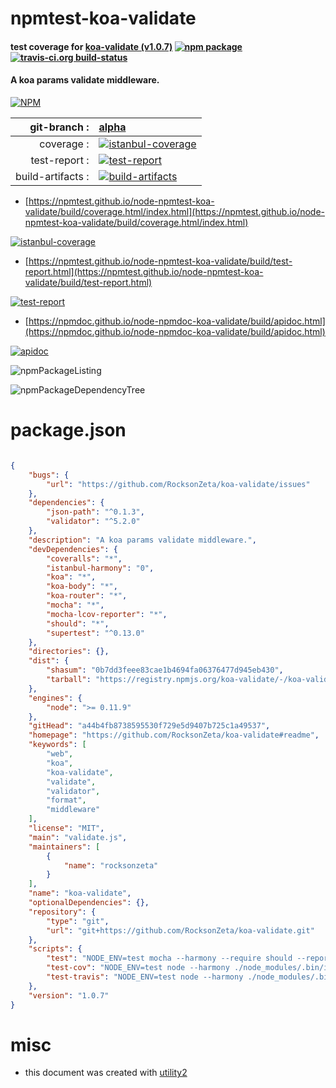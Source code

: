 # npmtest-koa-validate

#### test coverage for  [koa-validate (v1.0.7)](https://github.com/RocksonZeta/koa-validate#readme)  [![npm package](https://img.shields.io/npm/v/npmtest-koa-validate.svg?style=flat-square)](https://www.npmjs.org/package/npmtest-koa-validate) [![travis-ci.org build-status](https://api.travis-ci.org/npmtest/node-npmtest-koa-validate.svg)](https://travis-ci.org/npmtest/node-npmtest-koa-validate)

#### A koa params validate middleware.

[![NPM](https://nodei.co/npm/koa-validate.png?downloads=true&downloadRank=true&stars=true)](https://www.npmjs.com/package/koa-validate)

| git-branch : | [alpha](https://github.com/npmtest/node-npmtest-koa-validate/tree/alpha)|
|--:|:--|
| coverage : | [![istanbul-coverage](https://npmtest.github.io/node-npmtest-koa-validate/build/coverage.badge.svg)](https://npmtest.github.io/node-npmtest-koa-validate/build/coverage.html/index.html)|
| test-report : | [![test-report](https://npmtest.github.io/node-npmtest-koa-validate/build/test-report.badge.svg)](https://npmtest.github.io/node-npmtest-koa-validate/build/test-report.html)|
| build-artifacts : | [![build-artifacts](https://npmtest.github.io/node-npmtest-koa-validate/glyphicons_144_folder_open.png)](https://github.com/npmtest/node-npmtest-koa-validate/tree/gh-pages/build)|

- [https://npmtest.github.io/node-npmtest-koa-validate/build/coverage.html/index.html](https://npmtest.github.io/node-npmtest-koa-validate/build/coverage.html/index.html)

[![istanbul-coverage](https://npmtest.github.io/node-npmtest-koa-validate/build/screenCapture.buildCi.browser.%252Ftmp%252Fbuild%252Fcoverage.lib.html.png)](https://npmtest.github.io/node-npmtest-koa-validate/build/coverage.html/index.html)

- [https://npmtest.github.io/node-npmtest-koa-validate/build/test-report.html](https://npmtest.github.io/node-npmtest-koa-validate/build/test-report.html)

[![test-report](https://npmtest.github.io/node-npmtest-koa-validate/build/screenCapture.buildCi.browser.%252Ftmp%252Fbuild%252Ftest-report.html.png)](https://npmtest.github.io/node-npmtest-koa-validate/build/test-report.html)

- [https://npmdoc.github.io/node-npmdoc-koa-validate/build/apidoc.html](https://npmdoc.github.io/node-npmdoc-koa-validate/build/apidoc.html)

[![apidoc](https://npmdoc.github.io/node-npmdoc-koa-validate/build/screenCapture.buildCi.browser.%252Ftmp%252Fbuild%252Fapidoc.html.png)](https://npmdoc.github.io/node-npmdoc-koa-validate/build/apidoc.html)

![npmPackageListing](https://npmtest.github.io/node-npmtest-koa-validate/build/screenCapture.npmPackageListing.svg)

![npmPackageDependencyTree](https://npmtest.github.io/node-npmtest-koa-validate/build/screenCapture.npmPackageDependencyTree.svg)



# package.json

```json

{
    "bugs": {
        "url": "https://github.com/RocksonZeta/koa-validate/issues"
    },
    "dependencies": {
        "json-path": "^0.1.3",
        "validator": "^5.2.0"
    },
    "description": "A koa params validate middleware.",
    "devDependencies": {
        "coveralls": "*",
        "istanbul-harmony": "0",
        "koa": "*",
        "koa-body": "*",
        "koa-router": "*",
        "mocha": "*",
        "mocha-lcov-reporter": "*",
        "should": "*",
        "supertest": "^0.13.0"
    },
    "directories": {},
    "dist": {
        "shasum": "0b7dd3feee83cae1b4694fa06376477d945eb430",
        "tarball": "https://registry.npmjs.org/koa-validate/-/koa-validate-1.0.7.tgz"
    },
    "engines": {
        "node": ">= 0.11.9"
    },
    "gitHead": "a44b4fb8738595530f729e5d9407b725c1a49537",
    "homepage": "https://github.com/RocksonZeta/koa-validate#readme",
    "keywords": [
        "web",
        "koa",
        "koa-validate",
        "validate",
        "validator",
        "format",
        "middleware"
    ],
    "license": "MIT",
    "main": "validate.js",
    "maintainers": [
        {
            "name": "rocksonzeta"
        }
    ],
    "name": "koa-validate",
    "optionalDependencies": {},
    "repository": {
        "type": "git",
        "url": "git+https://github.com/RocksonZeta/koa-validate.git"
    },
    "scripts": {
        "test": "NODE_ENV=test mocha --harmony --require should --reporter spec",
        "test-cov": "NODE_ENV=test node --harmony ./node_modules/.bin/istanbul cover ./node_modules/.bin/_mocha -- --require should",
        "test-travis": "NODE_ENV=test node --harmony ./node_modules/.bin/istanbul cover ./node_modules/.bin/_mocha --report lcovonly -- --require should"
    },
    "version": "1.0.7"
}
```



# misc
- this document was created with [utility2](https://github.com/kaizhu256/node-utility2)
